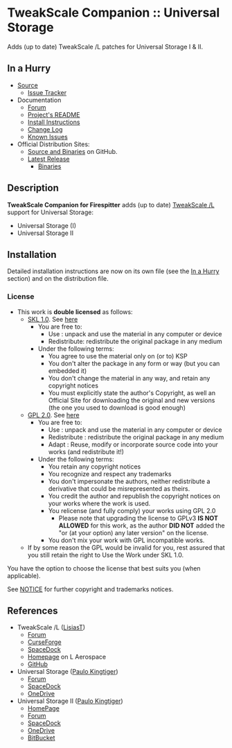 # TweakScale Companion :: Universal Storage

Adds (up to date) TweakScale /L patches for Universal Storage I & II.


## In a Hurry

* [Source](https://github.com/net-lisias-ksp/TweakScaleCompanion_US)
	+ [Issue Tracker](https://github.com/net-lisias-ksp/TweakScaleCompanion_US/issues)
* Documentation
	+ [Forum](https://forum.kerbalspaceprogram.com/index.php?/topic/192216-tweakscale-companion-program/)
	+ [Project's README](https://github.com/net-lisias-ksp/TweakScaleCompanion_US/blob/master/README.md)
	+ [Install Instructions](https://github.com/net-lisias-ksp/TweakScaleCompanion_US/blob/master/INSTALL.md)
	+ [Change Log](./CHANGE_LOG.md)
	+ [Known Issues](./KNOWN_ISSUES.md)
* Official Distribution Sites:
	+ [Source and Binaries](https://github.com/net-lisias-ksp/TweakScaleCompanion_US) on GitHub.
	+ [Latest Release](https://github.com/net-lisias-ksp/TweakScaleCompanion_US/releases)
		- [Binaries](https://github.com/net-lisias-ksp/TweakScaleCompanion_US/Archive)


## Description

**TweakScale Companion for Firespitter** adds (up to date) [TweakScale /L](https://forum.kerbalspaceprogram.com/index.php?/topic/179030-*/) support for Universal Storage:

* Universal Storage (I)
* Universal Storage II


## Installation

Detailed installation instructions are now on its own file (see the [In a Hurry](#in-a-hurry) section) and on the distribution file.

### License

* This work is **double licensed** as follows:
	+ [SKL 1.0](https://ksp.lisias.net/SKL-1_0.txt). See [here](./LICENSE.SKL-1_0)
		+ You are free to:
			- Use : unpack and use the material in any computer or device
			- Redistribute: redistribute the original package in any medium
		+ Under the following terms:
			- You agree to use the material only on (or to) KSP
			- You don't alter the package in any form or way (but you can embedded it)
			- You don't change the material in any way, and retain any copyright notices
			- You must explicitly state the author's Copyright, as well an Official Site for downloading the original and new versions (the one you used to download is good enough) 
	+ [GPL 2.0](https://www.gnu.org/licenses/gpl-2.0.txt). See [here](./LICENSE.GPL-2_0)
		+ You are free to:
			- Use : unpack and use the material in any computer or device
			- Redistribute : redistribute the original package in any medium
			- Adapt : Reuse, modify or incorporate source code into your works (and redistribute it!) 
		+ Under the following terms:
			- You retain any copyright notices
			- You recognize and respect any trademarks
			- You don't impersonate the authors, neither redistribute a derivative that could be misrepresented as theirs.
			- You credit the author and republish the copyright notices on your works where the work is used.
			- You relicense (and fully comply) your works using GPL 2.0
				- Please note that upgrading the license to GPLv3 **IS NOT ALLOWED** for this work, as the author **DID NOT** added the "or (at your option) any later version" on the license.
			- You don't mix your work with GPL incompatible works.
	+ If by some reason the GPL would be invalid for you, rest assured that you still retain the right to Use the Work under SKL 1.0.

You have the option to choose the license that best suits you (when applicable).

See [NOTICE](./NOTICE) for further copyright and trademarks notices.


## References

* TweakScale /L ([LisiasT](https://forum.kerbalspaceprogram.com/index.php?/profile/187168-lisias/))
	+ [Forum](https://forum.kerbalspaceprogram.com/index.php?/topic/179030-*/)
	+ [CurseForge](https://kerbal.curseforge.com/projects/tweakscale)
	+ [SpaceDock](https://spacedock.info/mod/127/TweakScale)
	+ [Homepage](http://ksp.lisias.net/add-ons/TweakScale) on L Aerospace
	+ [GitHub](https://github.com/net-lisias-ksp/TweakScale)
* Universal Storage ([Paulo Kingtiger](https://forum.kerbalspaceprogram.com/index.php?/profile/57455-paul-kingtiger/))
	+ [Forum](https://forum.kerbalspaceprogram.com/index.php?/topic/68043-universal-storage/)
	+ [SpaceDock](https://spacedock.info/mod/329/Universal%20Storage)
	+ [OneDrive](https://1drv.ms/f/s!AvmqbLkW8UIHiq8guN4JFve4EZgcng)
* Universal Storage II ([Paulo Kingtiger](https://forum.kerbalspaceprogram.com/index.php?/profile/57455-paul-kingtiger/))
	+ [HomePage](https://kingtiger.co.uk/uvsii/)
	+ [Forum](https://forum.kerbalspaceprogram.com/index.php?/topic/177385-universal-storage-ii/)
	+ [SpaceDock](https://spacedock.info/mod/1933/Universal%20Storage%20II)
	+ [OneDrive](https://1drv.ms/f/s!AvmqbLkW8UIH2PsfIYBmSwhNfYG-pw)
	+ [BitBucket](https://bitbucket.org/uvs2/workspace/projects/US2)
